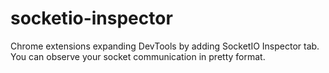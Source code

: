 socketio-inspector
==================

Chrome extensions expanding DevTools by adding SocketIO Inspector tab. You can observe your socket communication in pretty format.
